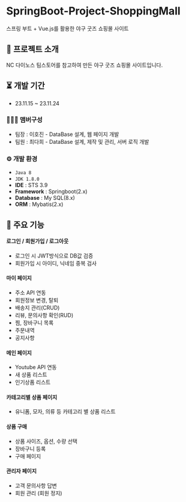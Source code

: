 # SpringBoot-Project-ShoppingMall
스프링 부트 + Vue.js를 활용한 야구 굿즈 쇼핑몰 사이트


## 📖 프로젝트 소개
NC 다이노스 팀스토어를 참고하여 만든 야구 굿즈 쇼핑몰 사이트입니다.
<br>

## ⏳ 개발 기간
* 23.11.15 ~ 23.11.24

### 🧑‍🤝‍🧑 맴버구성
 - 팀장  : 이호진 - DataBase 설계, 웹 페이지 개발
 - 팀원  : 최다희 - DataBase 설계, 제작 및 관리, 서버 로직 개발

### ⚙️ 개발 환경
- `Java 8`
- `JDK 1.8.0`
- **IDE** : STS 3.9
- **Framework** : Springboot(2.x)
- **Database** : My SQL(8.x)
- **ORM** : Mybatis(2.x)

## 📌 주요 기능
#### 로그인 / 회원가입 / 로그아웃
- 로그인 시 JWT방식으로 DB값 검증
- 회원가입 시 아이디, 닉네임 중복 검사 

#### 마이 페이지
- 주소 API 연동
- 회원정보 변경, 탈퇴
- 배송지 관리(CRUD)
- 리뷰, 문의사항 확인(RUD)
- 찜, 장바구니 목록
- 주문내역
- 공지사항

#### 메인 페이지
- Youtube API 연동
- 새 상품 리스트
- 인기상품 리스트 

#### 카테고리별 상품 페이지
- 유니폼, 모자, 의류 등 카테고리 별 상품 리스트 

#### 상품 구매
- 상품 사이즈, 옵션, 수량 선택
- 장바구니 등록
- 구매 페이지 

#### 관리자 페이지 
- 고객 문의사항 답변
- 회원 관리 (회원 정지) 
